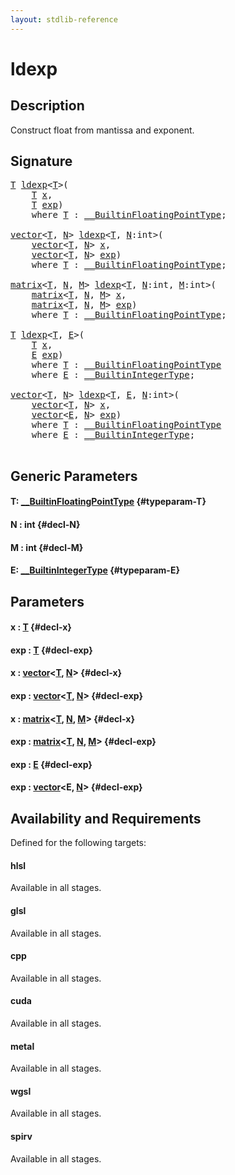 ```yaml
---
layout: stdlib-reference
---
```


# ldexp

## Description

Construct float from mantissa and exponent.




## Signature 

<pre>
<a href="/stdlib-reference/global-decls/ldexp#typeparam-T" class="code_type">T</a> <a href="/stdlib-reference/global-decls/ldexp">ldexp</a>&lt;<a href="/stdlib-reference/global-decls/ldexp#typeparam-T" class="code_type">T</a>&gt;(
    <a href="/stdlib-reference/global-decls/ldexp#typeparam-T" class="code_type">T</a> <a href="/stdlib-reference/global-decls/ldexp#decl-x" class="code_param">x</a>,
    <a href="/stdlib-reference/global-decls/ldexp#typeparam-T" class="code_type">T</a> <a href="/stdlib-reference/global-decls/ldexp#decl-exp" class="code_param">exp</a>)
    <span class='code_keyword'>where</span> <a href="/stdlib-reference/global-decls/ldexp#typeparam-T" class="code_type">T</a> : <a href="/stdlib-reference/interfaces/BuiltinFloatingPointType/index" class="code_type">__BuiltinFloatingPointType</a>;

<a href="/stdlib-reference/types/vector/index" class="code_type">vector</a>&lt;<a href="/stdlib-reference/global-decls/ldexp#typeparam-T" class="code_type">T</a>, <a href="/stdlib-reference/global-decls/ldexp#decl-N" class="code_var">N</a>&gt; <a href="/stdlib-reference/global-decls/ldexp">ldexp</a>&lt;<a href="/stdlib-reference/global-decls/ldexp#typeparam-T" class="code_type">T</a>, <a href="/stdlib-reference/global-decls/ldexp#decl-N" class="code_var">N</a>:<span class="code_keyword">int</span>&gt;(
    <a href="/stdlib-reference/types/vector/index" class="code_type">vector</a>&lt;<a href="/stdlib-reference/global-decls/ldexp#typeparam-T" class="code_type">T</a>, <a href="/stdlib-reference/global-decls/ldexp#decl-N" class="code_var">N</a>&gt; <a href="/stdlib-reference/global-decls/ldexp#decl-x" class="code_param">x</a>,
    <a href="/stdlib-reference/types/vector/index" class="code_type">vector</a>&lt;<a href="/stdlib-reference/global-decls/ldexp#typeparam-T" class="code_type">T</a>, <a href="/stdlib-reference/global-decls/ldexp#decl-N" class="code_var">N</a>&gt; <a href="/stdlib-reference/global-decls/ldexp#decl-exp" class="code_param">exp</a>)
    <span class='code_keyword'>where</span> <a href="/stdlib-reference/global-decls/ldexp#typeparam-T" class="code_type">T</a> : <a href="/stdlib-reference/interfaces/BuiltinFloatingPointType/index" class="code_type">__BuiltinFloatingPointType</a>;

<a href="/stdlib-reference/types/matrix/index" class="code_type">matrix</a>&lt;<a href="/stdlib-reference/global-decls/ldexp#typeparam-T" class="code_type">T</a>, <a href="/stdlib-reference/global-decls/ldexp#decl-N" class="code_var">N</a>, <a href="/stdlib-reference/global-decls/ldexp#decl-M" class="code_var">M</a>&gt; <a href="/stdlib-reference/global-decls/ldexp">ldexp</a>&lt;<a href="/stdlib-reference/global-decls/ldexp#typeparam-T" class="code_type">T</a>, <a href="/stdlib-reference/global-decls/ldexp#decl-N" class="code_var">N</a>:<span class="code_keyword">int</span>, <a href="/stdlib-reference/global-decls/ldexp#decl-M" class="code_var">M</a>:<span class="code_keyword">int</span>&gt;(
    <a href="/stdlib-reference/types/matrix/index" class="code_type">matrix</a>&lt;<a href="/stdlib-reference/global-decls/ldexp#typeparam-T" class="code_type">T</a>, <a href="/stdlib-reference/global-decls/ldexp#decl-N" class="code_var">N</a>, <a href="/stdlib-reference/global-decls/ldexp#decl-M" class="code_var">M</a>&gt; <a href="/stdlib-reference/global-decls/ldexp#decl-x" class="code_param">x</a>,
    <a href="/stdlib-reference/types/matrix/index" class="code_type">matrix</a>&lt;<a href="/stdlib-reference/global-decls/ldexp#typeparam-T" class="code_type">T</a>, <a href="/stdlib-reference/global-decls/ldexp#decl-N" class="code_var">N</a>, <a href="/stdlib-reference/global-decls/ldexp#decl-M" class="code_var">M</a>&gt; <a href="/stdlib-reference/global-decls/ldexp#decl-exp" class="code_param">exp</a>)
    <span class='code_keyword'>where</span> <a href="/stdlib-reference/global-decls/ldexp#typeparam-T" class="code_type">T</a> : <a href="/stdlib-reference/interfaces/BuiltinFloatingPointType/index" class="code_type">__BuiltinFloatingPointType</a>;

<a href="/stdlib-reference/global-decls/ldexp#typeparam-T" class="code_type">T</a> <a href="/stdlib-reference/global-decls/ldexp">ldexp</a>&lt;<a href="/stdlib-reference/global-decls/ldexp#typeparam-T" class="code_type">T</a>, <a href="/stdlib-reference/global-decls/ldexp#typeparam-E" class="code_type">E</a>&gt;(
    <a href="/stdlib-reference/global-decls/ldexp#typeparam-T" class="code_type">T</a> <a href="/stdlib-reference/global-decls/ldexp#decl-x" class="code_param">x</a>,
    <a href="/stdlib-reference/global-decls/ldexp#typeparam-E" class="code_type">E</a> <a href="/stdlib-reference/global-decls/ldexp#decl-exp" class="code_param">exp</a>)
    <span class='code_keyword'>where</span> <a href="/stdlib-reference/global-decls/ldexp#typeparam-T" class="code_type">T</a> : <a href="/stdlib-reference/interfaces/BuiltinFloatingPointType/index" class="code_type">__BuiltinFloatingPointType</a>
    <span class='code_keyword'>where</span> <a href="/stdlib-reference/global-decls/ldexp#typeparam-E" class="code_type">E</a> : <a href="/stdlib-reference/interfaces/BuiltinIntegerType/index" class="code_type">__BuiltinIntegerType</a>;

<a href="/stdlib-reference/types/vector/index" class="code_type">vector</a>&lt;<a href="/stdlib-reference/global-decls/ldexp#typeparam-T" class="code_type">T</a>, <a href="/stdlib-reference/global-decls/ldexp#decl-N" class="code_var">N</a>&gt; <a href="/stdlib-reference/global-decls/ldexp">ldexp</a>&lt;<a href="/stdlib-reference/global-decls/ldexp#typeparam-T" class="code_type">T</a>, <a href="/stdlib-reference/global-decls/ldexp#typeparam-E" class="code_type">E</a>, <a href="/stdlib-reference/global-decls/ldexp#decl-N" class="code_var">N</a>:<span class="code_keyword">int</span>&gt;(
    <a href="/stdlib-reference/types/vector/index" class="code_type">vector</a>&lt;<a href="/stdlib-reference/global-decls/ldexp#typeparam-T" class="code_type">T</a>, <a href="/stdlib-reference/global-decls/ldexp#decl-N" class="code_var">N</a>&gt; <a href="/stdlib-reference/global-decls/ldexp#decl-x" class="code_param">x</a>,
    <a href="/stdlib-reference/types/vector/index" class="code_type">vector</a>&lt;<a href="/stdlib-reference/global-decls/ldexp#typeparam-E" class="code_type">E</a>, <a href="/stdlib-reference/global-decls/ldexp#decl-N" class="code_var">N</a>&gt; <a href="/stdlib-reference/global-decls/ldexp#decl-exp" class="code_param">exp</a>)
    <span class='code_keyword'>where</span> <a href="/stdlib-reference/global-decls/ldexp#typeparam-T" class="code_type">T</a> : <a href="/stdlib-reference/interfaces/BuiltinFloatingPointType/index" class="code_type">__BuiltinFloatingPointType</a>
    <span class='code_keyword'>where</span> <a href="/stdlib-reference/global-decls/ldexp#typeparam-E" class="code_type">E</a> : <a href="/stdlib-reference/interfaces/BuiltinIntegerType/index" class="code_type">__BuiltinIntegerType</a>;

</pre>

## Generic Parameters

#### T: [\_\_BuiltinFloatingPointType](/stdlib-reference/interfaces/BuiltinFloatingPointType/index) {#typeparam-T}
#### N  : int {#decl-N}
#### M  : int {#decl-M}
#### E: [\_\_BuiltinIntegerType](/stdlib-reference/interfaces/BuiltinIntegerType/index) {#typeparam-E}

## Parameters

#### x  : [T](/stdlib-reference/global-decls/ldexp#typeparam-T) {#decl-x}
#### exp  : [T](/stdlib-reference/global-decls/ldexp#typeparam-T) {#decl-exp}
#### x  : [vector](/stdlib-reference/types/vector/index)\<[T](/stdlib-reference/types/vector/index#typeparam-T), [N](/stdlib-reference/types/vector/index#decl-N)\> {#decl-x}
#### exp  : [vector](/stdlib-reference/types/vector/index)\<[T](/stdlib-reference/types/vector/index#typeparam-T), [N](/stdlib-reference/types/vector/index#decl-N)\> {#decl-exp}
#### x  : [matrix](/stdlib-reference/types/matrix/index)\<[T](/stdlib-reference/types/matrix/T), [N](/stdlib-reference/types/matrix/index#decl-N), [M](/stdlib-reference/types/matrix/index#decl-M)\> {#decl-x}
#### exp  : [matrix](/stdlib-reference/types/matrix/index)\<[T](/stdlib-reference/types/matrix/T), [N](/stdlib-reference/types/matrix/index#decl-N), [M](/stdlib-reference/types/matrix/index#decl-M)\> {#decl-exp}
#### exp  : [E](/stdlib-reference/global-decls/ldexp#typeparam-E) {#decl-exp}
#### exp  : [vector](/stdlib-reference/types/vector/index)\<E, [N](/stdlib-reference/types/vector/index#decl-N)\> {#decl-exp}

## Availability and Requirements

Defined for the following targets:

#### hlsl
Available in all stages.

#### glsl
Available in all stages.

#### cpp
Available in all stages.

#### cuda
Available in all stages.

#### metal
Available in all stages.

#### wgsl
Available in all stages.

#### spirv
Available in all stages.




